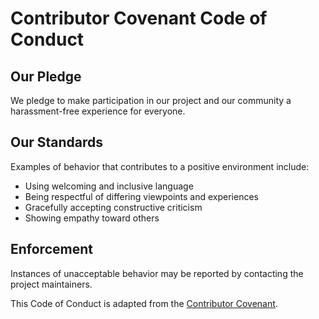 # Contributor Covenant Code of Conduct

## Our Pledge
We pledge to make participation in our project and our community a harassment-free experience for everyone.

## Our Standards
Examples of behavior that contributes to a positive environment include:
- Using welcoming and inclusive language
- Being respectful of differing viewpoints and experiences
- Gracefully accepting constructive criticism
- Showing empathy toward others

## Enforcement
Instances of unacceptable behavior may be reported by contacting the project maintainers.

This Code of Conduct is adapted from the [Contributor Covenant](https://www.contributor-covenant.org/version/2/1/code_of_conduct.html).
